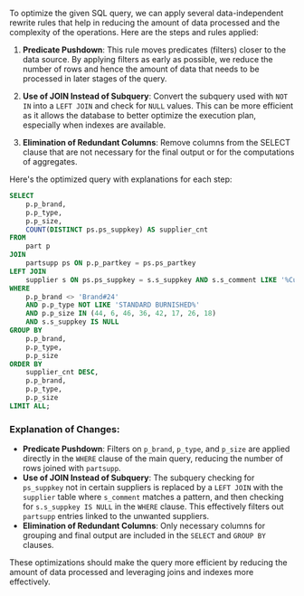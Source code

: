 To optimize the given SQL query, we can apply several data-independent rewrite rules that help in reducing the amount of data processed and the complexity of the operations. Here are the steps and rules applied:

1. **Predicate Pushdown**: This rule moves predicates (filters) closer to the data source. By applying filters as early as possible, we reduce the number of rows and hence the amount of data that needs to be processed in later stages of the query.

2. **Use of JOIN Instead of Subquery**: Convert the subquery used with `NOT IN` into a `LEFT JOIN` and check for `NULL` values. This can be more efficient as it allows the database to better optimize the execution plan, especially when indexes are available.

3. **Elimination of Redundant Columns**: Remove columns from the SELECT clause that are not necessary for the final output or for the computations of aggregates.

Here's the optimized query with explanations for each step:

```sql
SELECT 
    p.p_brand, 
    p.p_type, 
    p.p_size, 
    COUNT(DISTINCT ps.ps_suppkey) AS supplier_cnt
FROM 
    part p
JOIN 
    partsupp ps ON p.p_partkey = ps.ps_partkey
LEFT JOIN 
    supplier s ON ps.ps_suppkey = s.s_suppkey AND s.s_comment LIKE '%Customer%Complaints%'
WHERE 
    p.p_brand <> 'Brand#24'
    AND p.p_type NOT LIKE 'STANDARD BURNISHED%'
    AND p.p_size IN (44, 6, 46, 36, 42, 17, 26, 18)
    AND s.s_suppkey IS NULL
GROUP BY 
    p.p_brand, 
    p.p_type, 
    p.p_size
ORDER BY 
    supplier_cnt DESC, 
    p.p_brand, 
    p.p_type, 
    p.p_size
LIMIT ALL;
```

### Explanation of Changes:
- **Predicate Pushdown**: Filters on `p_brand`, `p_type`, and `p_size` are applied directly in the `WHERE` clause of the main query, reducing the number of rows joined with `partsupp`.
- **Use of JOIN Instead of Subquery**: The subquery checking for `ps_suppkey` not in certain suppliers is replaced by a `LEFT JOIN` with the `supplier` table where `s_comment` matches a pattern, and then checking for `s.s_suppkey IS NULL` in the `WHERE` clause. This effectively filters out `partsupp` entries linked to the unwanted suppliers.
- **Elimination of Redundant Columns**: Only necessary columns for grouping and final output are included in the `SELECT` and `GROUP BY` clauses.

These optimizations should make the query more efficient by reducing the amount of data processed and leveraging joins and indexes more effectively.